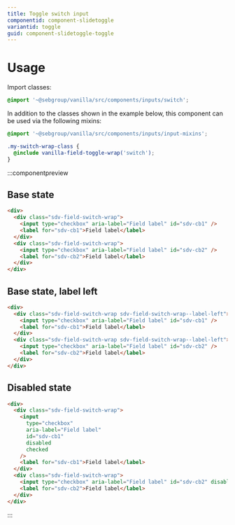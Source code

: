 ```yaml
---
title: Toggle switch input
componentid: component-slidetoggle
variantid: toggle
guid: component-slidetoggle-toggle
---
```


# Usage

Import classes:

```scss
@import '~@sebgroup/vanilla/src/components/inputs/switch';
```

In addition to the classes shown in the example below, this component can be used via the following mixins:

```scss
@import '~@sebgroup/vanilla/src/components/inputs/input-mixins';

.my-switch-wrap-class {
  @include vanilla-field-toggle-wrap('switch');
}
```

:::componentpreview

## Base state

```html
<div>
  <div class="sdv-field-switch-wrap">
    <input type="checkbox" aria-label="Field label" id="sdv-cb1" />
    <label for="sdv-cb1">Field label</label>
  </div>
  <div class="sdv-field-switch-wrap">
    <input type="checkbox" aria-label="Field label" id="sdv-cb2" />
    <label for="sdv-cb2">Field label</label>
  </div>
</div>
```

## Base state, label left

```html
<div>
  <div class="sdv-field-switch-wrap sdv-field-switch-wrap--label-left">
    <input type="checkbox" aria-label="Field label" id="sdv-cb1" />
    <label for="sdv-cb1">Field label</label>
  </div>
  <div class="sdv-field-switch-wrap sdv-field-switch-wrap--label-left">
    <input type="checkbox" aria-label="Field label" id="sdv-cb2" />
    <label for="sdv-cb2">Field label</label>
  </div>
</div>
```

## Disabled state

```html
<div>
  <div class="sdv-field-switch-wrap">
    <input
      type="checkbox"
      aria-label="Field label"
      id="sdv-cb1"
      disabled
      checked
    />
    <label for="sdv-cb1">Field label</label>
  </div>
  <div class="sdv-field-switch-wrap">
    <input type="checkbox" aria-label="Field label" id="sdv-cb2" disabled />
    <label for="sdv-cb2">Field label</label>
  </div>
</div>
```

:::
